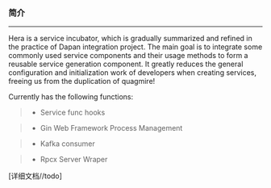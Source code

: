 ### 简介
----
Hera is a service incubator, which is gradually summarized and refined in the practice of Dapan integration project. The main goal is to integrate some commonly used service components and their usage methods to form a reusable service generation component.
It greatly reduces the general configuration and initialization work of developers when creating services, freeing us from the duplication of quagmire!

Currently has the following functions:

> * Service func hooks

> * Gin Web Framework Process Management

> * Kafka consumer

> * Rpcx Server Wraper


[详细文档//todo]